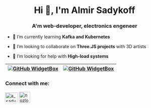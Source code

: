<h1 align="center">Hi 👋, I'm Almir Sadykoff</h1>
<h3 align="center">A'm web-developer, electronics engeneer</h3>

- 🌱 I’m currently learning **Kafka and Kubernetes**

- 👯 I’m looking to collaborate on **Three.JS projects** with 3D artists

- 🤝 I’m looking for help with **High-load systems**


[![GitHub WidgetBox](https://github-widgetbox.vercel.app/api/skills?languages=js,ts,html,css,csharp,bash,xml,json,yaml,postgresql,mysql,powershell,sass,markdown&includeNames=true&theme=darkmode)](https://github.com/Jurredr/github-widgetbox) | [![GitHub WidgetBox](https://github-widgetbox.vercel.app/api/skills?tools=git,docker,npm,yarn,webpack,wordpress,woocommerce,vercel,redis,nodejs,apache,nginx,prettier&includeNames=true&theme=darkmode)](https://github.com/Jurredr/github-widgetbox)
:-------------------------:|:-------------------------:

<h3 align="left">Connect with me:</h3>
<p align="left">
<a href="https://instagram.com/a_sadykoff" target="blank"><img align="center" src="https://raw.githubusercontent.com/rahuldkjain/github-profile-readme-generator/master/src/images/icons/Social/instagram.svg" alt="a_sadykoff" height="30" width="40" /></a>
<a href="https://t.me/nozloy" target="blank"><img align="center" src="https://img.icons8.com/fluency/344/telegram-app.png" alt="nozloy" height="35" /></a>
</p>
